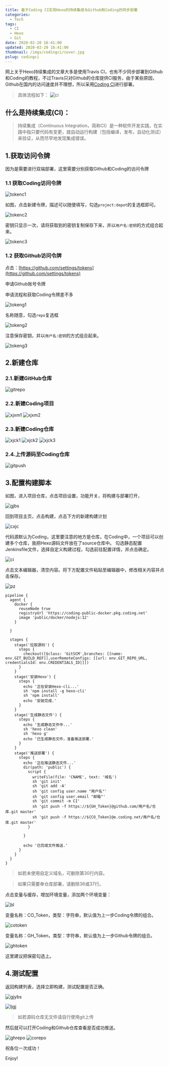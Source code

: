 ```yaml
---
title: 基于Coding CI实现Hexo的持续集成与Github和Coding的同步部署
categories:
  - Tech
tags:
  - CI
  - Hexo
  - Git
date: 2020-02-20 16:41:00
updated: 2020-02-20 16:41:00
thumbnail: /imgs/codingci/cover.jpg
pslug: codingci
---
```

网上关于Hexo持续集成的文章大多是使用Travis CI，也有不少同步部署到Github和Coding的教程，不过Travis只对Github的仓库提供CI服务，由于某些原因，Github在国内的访问速度并不理想，所以采用[Coding CI](https://help.coding.net/docs/devops/ci/introduce.html)进行部署。

<!--more-->

> 具体流程如下：
> ![ci](/imgs/codingci/cover.jpg)

## 什么是持续集成(CI)：

> 持续集成（Continuous Integration，简称CI）是一种软件开发实践，在实践中指只要代码有变更，就自动运行构建（包括编译，发布，自动化测试）来验证，从而尽早地发现集成错误。

## 1.获取访问令牌

因为是需要进行双端部署，这里需要分别获取Github和Coding的访问令牌

### 1.1 获取Coding访问令牌

![tokenc1](/imgs/codingci/tokenc1.jpg)

如图，点击新建令牌，描述可以随便填写，勾选`project:depot`的复选框即可。

![tokenc2](/imgs/codingci/tokenc2.jpg)

密钥只显示一次，请将获取到的密钥复制保存下来，并以`用户名:密钥`的方式组合起来。

![tokenc3](/imgs/codingci/tokenc3.jpg)

### 1.2 获取Github访问令牌

点击：[https://github.com/settings/tokens](https://github.com/settings/tokens)

申请Github账号令牌

申请流程和获取Coding令牌差不多

![tokeng1](/imgs/codingci/tokeng1.jpg)

名称随意，勾选`repo`复选框

![tokeng2](/imgs/codingci/tokeng2.jpg)

注意保存密钥，并以`用户名:密钥`的方式组合起来。

![tokeng3](/imgs/codingci/tokeng3.jpg)

## 2.新建仓库

### 2.1.新建GitHub仓库

![gitrepo](/imgs/codingci/gitrepo.jpg)

### 2.2.新建Coding项目

![xjxm1](/imgs/codingci/xjxm1.jpg)
![xjxm2](/imgs/codingci/xjxm2.jpg)

### 2.3.新建Coding仓库

![xjck1](/imgs/codingci/xjck1.jpg)
![xjck2](/imgs/codingci/xjck2.jpg)
![xjck3](/imgs/codingci/xjck3.jpg)
### 2.4.上传源码至Coding仓库

![gitpush](/imgs/codingci/gitpush.jpg)

## 3.配置构建脚本

如图，进入项目仓库，点击项目设置，功能开关，将构建与部署打开，

![gjbs](/imgs/codingci/gjbs.jpg)

回到项目主页，点击构建，点击下方的新建构建计划

![cxjc](/imgs/codingci/cxjc.jpg)

代码源默认为Coding，这里要注意的地方是仓库，在Coding中，一个项目可以创建多个仓库，我把Hexo源码文件放在了source仓库中。
勾选静态配置Jenkinsfile文件，选择自定义构建过程，勾选前往配置详情，并点击确定。

![ci](/imgs/codingci/ci1.jpg)

点击文本编辑器，清空内容。将下方配置文件粘贴至编辑器中，修改相关内容并点击保存。

![pz](/imgs/codingci/pz.jpg)

```Jenkins
pipeline {
  agent {
    docker {
      reuseNode true
      registryUrl 'https://coding-public-docker.pkg.coding.net'
      image 'public/docker/nodejs:12'
    }

  }

  stages {
    stage('拉取源码') {
      steps {
        checkout([$class: 'GitSCM',branches: [[name: env.GIT_BUILD_REF]],userRemoteConfigs: [[url: env.GIT_REPO_URL, credentialsId: env.CREDENTIALS_ID]]])
      }
    }
    stage('安装Hexo') {
      steps {
        echo '正在安装Hexo-cli...'
        sh 'npm install -g hexo-cli'
        sh 'npm install'
        echo '安装完成.'
      }
    }
    stage('生成静态文件') {
      steps {
        echo '生成静态文件中...'
        sh 'hexo clean'
        sh 'hexo g'
        echo '已生成静态文件，准备推送部署.'
      }
    }
    stage('推送部署') {
      steps {
        echo '正在推送静态文件...'
        dir(path: 'public') {
          script {
            writeFile(file: 'CNAME', text: '域名')
            sh 'git init'
            sh 'git add -A'
            sh 'git config user.name "用户名"'
            sh 'git config user.email "邮箱"'
            sh 'git commit -m CI'
            sh 'git push -f https://${GH_Token}@github.com/用户名/仓库.git master'
            sh 'git push -f https://${CO_Token}@e.coding.net/用户名/仓库.git master'
          }

        }

        echo '已完成文件推送.'
      }
    }
  }
}
```
> 如若未使用自定义域名，可删除第30行内容。

> 如果只需要单仓库部署，请删除36或37行。

点击变量与缓存，增加环境变量，添加两个环境变量：

![bl](/imgs/codingci/bl.jpg)

变量名称：CO_Token，类型：字符串，默认值为上一步Coding令牌的组合。

![cotoken](/imgs/codingci/cotoken.jpg)

变量名称：GH_Token，类型：字符串，默认值为上一步Github令牌的组合。

![ghtoken](/imgs/codingci/ghtoken.jpg)

这里建议把保密勾选上。

## 4.测试配置

返回构建列表，选择立即构建，测试配置是否正确。

![gjybs](/imgs/codingci/gjybs.jpg)

![ljgj](/imgs/codingci/ljgj.jpg)

> 如若源码仓库无文件请自行使用git上传

然后就可以打开Coding和Github仓库查看是否成功推送。

![ghrepo](/imgs/codingci/ghrepo.jpg)
![corepo](/imgs/codingci/corepo.jpg)

祝各位一次成功！

Enjoy!
